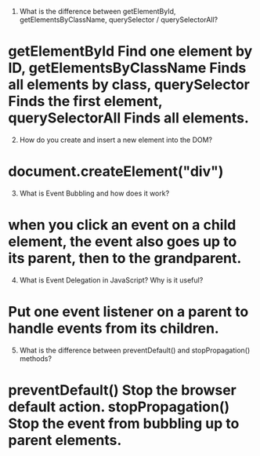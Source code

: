 1. What is the difference between getElementById, getElementsByClassName, querySelector / querySelectorAll?
  # getElementById Find one element by ID, getElementsByClassName Finds all elements by class, querySelector Finds the first element, querySelectorAll Finds all elements.

2. How do you create and insert a new element into the DOM?
  # document.createElement("div")

3. What is Event Bubbling and how does it work?
  # when you click an event on a child element, the event also goes up to its parent, then to the grandparent.

4. What is Event Delegation in JavaScript? Why is it useful?
  # Put one event listener on a parent to handle events from its children.

5. What is the difference between preventDefault() and stopPropagation() methods?
  # preventDefault() Stop the browser default action. stopPropagation() Stop the event from bubbling up to parent elements.